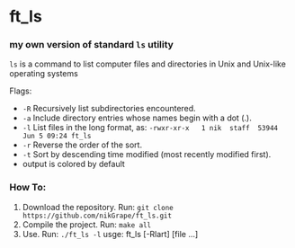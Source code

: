 # ft_ls
### my own version of standard `ls` utility
`ls` is a command to list computer files and directories in Unix and Unix-like operating systems

Flags:
- `-R`      Recursively list subdirectories encountered.
- `-a`      Include directory entries whose names begin with a dot (.).
- `-l`      List files in the long format, as: `-rwxr-xr-x   1 nik  staff  53944 Jun 5 09:24 ft_ls`
- `-r`      Reverse the order of the sort.
- `-t`      Sort by descending time modified (most recently modified first).
- output is colored by default

### How To:
1. Download the repository. Run: ```git clone https://github.com/nikGrape/ft_ls.git```
2. Compile the project. Run: ```make all```
3. Use. Run: ```./ft_ls -l``` usge: ft_ls [-Rlart] [file ...]
